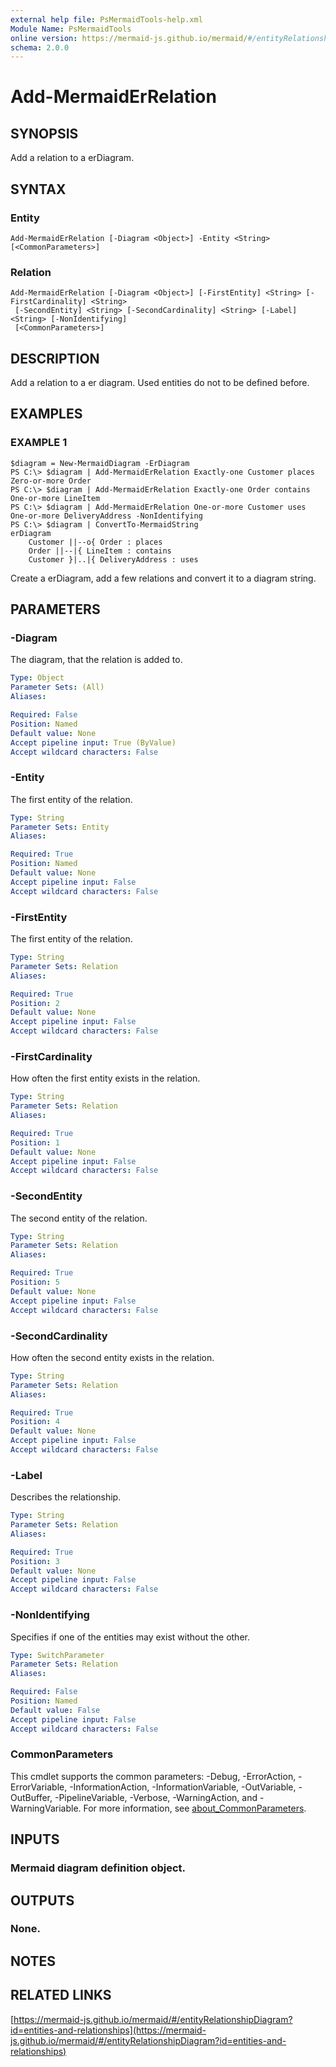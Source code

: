 ```yaml
---
external help file: PsMermaidTools-help.xml
Module Name: PsMermaidTools
online version: https://mermaid-js.github.io/mermaid/#/entityRelationshipDiagram?id=entities-and-relationships
schema: 2.0.0
---
```


# Add-MermaidErRelation

## SYNOPSIS
Add a relation to a erDiagram.

## SYNTAX

### Entity
```
Add-MermaidErRelation [-Diagram <Object>] -Entity <String> [<CommonParameters>]
```

### Relation
```
Add-MermaidErRelation [-Diagram <Object>] [-FirstEntity] <String> [-FirstCardinality] <String>
 [-SecondEntity] <String> [-SecondCardinality] <String> [-Label] <String> [-NonIdentifying]
 [<CommonParameters>]
```

## DESCRIPTION
Add a relation to a er diagram.
Used entities do not to be defined before.

## EXAMPLES

### EXAMPLE 1
```
$diagram = New-MermaidDiagram -ErDiagram
PS C:\> $diagram | Add-MermaidErRelation Exactly-one Customer places Zero-or-more Order
PS C:\> $diagram | Add-MermaidErRelation Exactly-one Order contains One-or-more LineItem
PS C:\> $diagram | Add-MermaidErRelation One-or-more Customer uses One-or-more DeliveryAddress -NonIdentifying
PS C:\> $diagram | ConvertTo-MermaidString
erDiagram
    Customer ||--o{ Order : places
    Order ||--|{ LineItem : contains
    Customer }|..|{ DeliveryAddress : uses
```

Create a erDiagram, add a few relations and convert it to a diagram string.

## PARAMETERS

### -Diagram
The diagram, that the relation is added to.

```yaml
Type: Object
Parameter Sets: (All)
Aliases:

Required: False
Position: Named
Default value: None
Accept pipeline input: True (ByValue)
Accept wildcard characters: False
```

### -Entity
The first entity of the relation.

```yaml
Type: String
Parameter Sets: Entity
Aliases:

Required: True
Position: Named
Default value: None
Accept pipeline input: False
Accept wildcard characters: False
```

### -FirstEntity
The first entity of the relation.

```yaml
Type: String
Parameter Sets: Relation
Aliases:

Required: True
Position: 2
Default value: None
Accept pipeline input: False
Accept wildcard characters: False
```

### -FirstCardinality
How often the first entity exists in the relation.

```yaml
Type: String
Parameter Sets: Relation
Aliases:

Required: True
Position: 1
Default value: None
Accept pipeline input: False
Accept wildcard characters: False
```

### -SecondEntity
The second entity of the relation.

```yaml
Type: String
Parameter Sets: Relation
Aliases:

Required: True
Position: 5
Default value: None
Accept pipeline input: False
Accept wildcard characters: False
```

### -SecondCardinality
How often the second entity exists in the relation.

```yaml
Type: String
Parameter Sets: Relation
Aliases:

Required: True
Position: 4
Default value: None
Accept pipeline input: False
Accept wildcard characters: False
```

### -Label
Describes the relationship.

```yaml
Type: String
Parameter Sets: Relation
Aliases:

Required: True
Position: 3
Default value: None
Accept pipeline input: False
Accept wildcard characters: False
```

### -NonIdentifying
Specifies if one of the entities may exist without the other.

```yaml
Type: SwitchParameter
Parameter Sets: Relation
Aliases:

Required: False
Position: Named
Default value: False
Accept pipeline input: False
Accept wildcard characters: False
```

### CommonParameters
This cmdlet supports the common parameters: -Debug, -ErrorAction, -ErrorVariable, -InformationAction, -InformationVariable, -OutVariable, -OutBuffer, -PipelineVariable, -Verbose, -WarningAction, and -WarningVariable. For more information, see [about_CommonParameters](http://go.microsoft.com/fwlink/?LinkID=113216).

## INPUTS

### Mermaid diagram definition object.
## OUTPUTS

### None.
## NOTES

## RELATED LINKS

[https://mermaid-js.github.io/mermaid/#/entityRelationshipDiagram?id=entities-and-relationships](https://mermaid-js.github.io/mermaid/#/entityRelationshipDiagram?id=entities-and-relationships)

